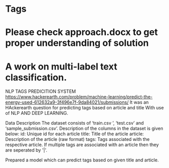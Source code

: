 # Tags
# Please check approach.docx to get proper understanding of solution
# A work on multi-label text classification.




NLP TAGS PREDICITION SYSTEM
https://www.hackerearth.com/problem/machine-learning/predict-the-energy-used-612632a9-3f496e7f-9da84021/submissions/
It was an HAckerearth question for predicting tags based on article and title
With use of NLP AND DEEP LEARNING.


Data Description
The dataset consists of ‘train.csv ’, ‘test.csv’ and ‘sample_submission.csv’. Description of the columns in the dataset is given below:
id: Unique id for each article
title: Title of the article
article: Description of the article (raw format)
tags: Tags associated with the respective article. If multiple tags are associated with an article then they are seperated by '|'.  

Prepared a model which can predict tags based on given title and article.
